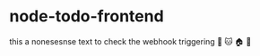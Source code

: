 # node-todo-frontend
this a nonesesnse text to check the webhook triggering
:dog:
:cat:
:house:
:beer:
